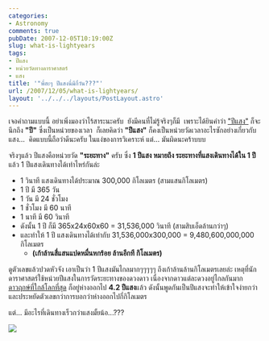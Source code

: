 ```yaml
---
categories:
- Astronomy
comments: true
pubDate: 2007-12-05T10:19:00Z
slug: what-is-lightyears
tags:
- ปีแสง
- หน่วยวัดทางดาราศาสตร์
- แสง
title: '"พี่ฮะๆ ปีแสงนี่มีกี่วัน???"'
url: /2007/12/05/what-is-lightyears/
layout: '../../../layouts/PostLayout.astro'
---
```


เจอคำถามแบบนี้ อย่าเพิ่งมองว่าไร้สาระนะครับ  ยังมีคนที่ไม่รู้จริงๆก็มี  เพราะได้ยินคำว่า ["ปีแสง"](http://th.wikipedia.org/wiki/%E0%B8%9B%E0%B8%B5%E0%B9%81%E0%B8%AA%E0%B8%87) ก็จะนึกถึง **"ปี"** ซึ่งเป็นหน่วยของเวลา  ก็เลยคิดว่า **"ปีแสง"** ก็คงเป็นหน่วยวัดเวลาอะไรซักอย่างเกี่ยวกับแสง...  คิดแบบนี้ถือว่าดีนะครับ ในแง่ของการวิเคราะห์ แต่... มันผิดนะคร้าบบบ

จริงๆแล้ว ปีแสงคือหน่วยวัด **"ระยะทาง"** ครับ ซึ่ง **1 ปีแสง หมายถึง ระยะทางที่แสงเดินทางได้ใน 1 ปี** แล้ว 1 ปีแสงเดินทางได้เท่าไหร่กันล่ะ

* 1 วินาที แสงเดินทางได้ประมาณ 300,000 กิโลเมตร (สามแสนกิโลเมตร)
* 1 ปี มี 365 วัน
* 1 วัน มี 24 ชั่วโมง
* 1 ชั่วโมง มี 60 นาที 
* 1 นาที มี 60 วินาที
* ดังนั้น 1 ปี ก็มี 365x24x60x60 = 31,536,000 วินาที (สามสิบเอ็ดล้านกว่าๆ)
* และทำให้ 1 ปี แสงเดินทางได้เท่ากับ 31,536,000x300,000 = 9,480,600,000,000 กิโลเมตร
  * **(เก้าล้านสี่แสนแปดหมื่นหกร้อย ล้านอีกที กิโลเมตร)**

ดูตัวเลขแล้วปวดหัวจัง เอาเป็นว่า 1 ปีแสงมันไกลมากๆๆๆๆๆ ถึงเก้าล้านล้านกิโลเมตรเลยล่ะ เหตุที่นักดาราศาสตร์ใช้หน่วยปีแสงในการวัดระยะทางของดวงดาว เนื่องจากดาวแต่ละดวงอยู่ไกลกันมาก [ดาวฤกษ์ที่ใกล้โลกที่สุด](http://th.wikipedia.org/wiki/%E0%B8%94%E0%B8%B2%E0%B8%A7%E0%B8%9E%E0%B8%A3%E0%B9%87%E0%B8%AD%E0%B8%81%E0%B8%8B%E0%B8%B4%E0%B8%A1%E0%B8%B2%E0%B8%84%E0%B8%99%E0%B8%84%E0%B8%A3%E0%B8%B6%E0%B9%88%E0%B8%87%E0%B8%A1%E0%B9%89%E0%B8%B2) ก็อยู่ห่างออกไป **4.2 ปีแสง**แล้ว ดังนั้นพูดกันเป็นปีแสงจะทำให้เข้าใจง่ายกว่า และประหยัดตัวเลขกว่าการบอกว่าห่างออกไปกี่กิโลเมตร

แต่... มีอะไรที่เดินทางเร็วกว่าแสงมั้ยน้อ...???

[![](https://files.armno.in.th/uploads/2007/12/5314841024_5628481750_b-600x401.jpg)](https://files.armno.in.th/uploads/2007/12/5314841024_5628481750_b.jpg)
